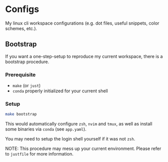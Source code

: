 # Configs

My linux cli workspace configurations (e.g. dot files, useful snippets, color schemes, etc.).

## Bootstrap

If you want a one-step-setup to reproduce my current workspace, there is a bootstrap procedure.

### Prerequisite

- `make` (or `just`)
- `conda` properly initialized for your current shell

### Setup

```bash
make bootstrap
```

This would automatically configure `zsh`, `nvim` and `tmux`, as well as install some binaries via `conda` (see `app.yaml`).

You may need to setup the login shell yourself if it was not `zsh`.

NOTE: This procedure may mess up your current environment. Please refer to `justfile` for more information.
